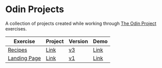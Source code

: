 # Odin Projects

A collection of projects created while working through [The Odin Project](https://www.theodinproject.com/) exercises.

|Exercise|Project|Version|Demo|
|-|-|-|-|
|[Recipes](https://www.theodinproject.com/lessons/foundations-recipes)|[Link](https://github.com/kdvh/odin-projects/tree/main/001-recipes)|[v3](https://github.com/kdvh/odin-projects/tree/main/001-recipes/versions/v3.jpg)|[Link](https://kdvh.github.io/odin-projects/001-recipes/)|
|[Landing Page](https://www.theodinproject.com/lessons/foundations-landing-page)|[Link](https://github.com/kdvh/odin-projects/tree/main/002-landing-page)|[v1](https://github.com/kdvh/odin-projects/tree/main/002-landing-page/versions/v1.jpg)|[Link](https://kdvh.github.io/odin-projects/002-landing-page/)|
